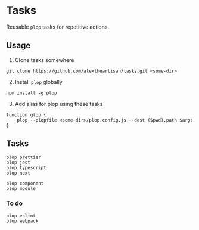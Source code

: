 # Tasks

Reusable `plop` tasks for repetitive actions.

## Usage

1. Clone tasks somewhere

```
git clone https://github.com/alextheartisan/tasks.git <some-dir>
```

2. Install `plop` globally

```
npm install -g plop
```

3. Add alias for plop using these tasks

```
function glop {
    plop --plopfile <some-dir>/plop.config.js --dest ($pwd).path $args
}
```

## Tasks

    plop prettier
    plop jest
    plop typescript
    plop next

    plop component
    plop module

### To do

    plop eslint
    plop webpack

